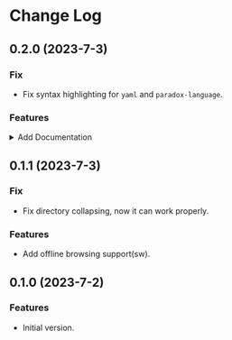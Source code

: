 # Change Log

## 0.2.0 (2023-7-3)

### Fix

-   Fix syntax highlighting for `yaml` and `paradox-language`.

### Features

<details>
    <summary>Add Documentation</summary>

-   localisation
    -   mod_basic
    -   your_first_mod
    -   Common Modding
        -   agendas
        -   armies
        -   ascension_perks
        -   buildings
        -   casus_belli
        -   edicts
        -   goverments
        -   policies
        -   pop_jobs
        -   technology
        -   traits
        -   war_goals

</details>

## 0.1.1 (2023-7-3)

### Fix

-   Fix directory collapsing, now it can work properly.

### Features

-   Add offline browsing support(sw).

## 0.1.0 (2023-7-2)

### Features

-   Initial version.

